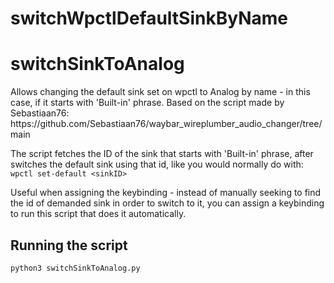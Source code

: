# switchWpctlDefaultSinkByName 
<h1>switchSinkToAnalog</h1>
Allows changing the default sink set on wpctl to Analog by name - in this case, if it starts with 'Built-in' phrase. Based on the script made by Sebastiaan76: https://github.com/Sebastiaan76/waybar_wireplumber_audio_changer/tree/main

The script fetches the ID of the sink that starts with 'Built-in' phrase, after switches the default sink using that id, like you would normally do with:
<code>wpctl set-default &lt;sinkID&gt;</code>

Useful when assigning the keybinding - instead of manually seeking to find the id of demanded sink in order to switch to it, you can assign a keybinding to run this script that does it automatically.

<h2>Running the script</h2>
<code>python3 switchSinkToAnalog.py</code>
